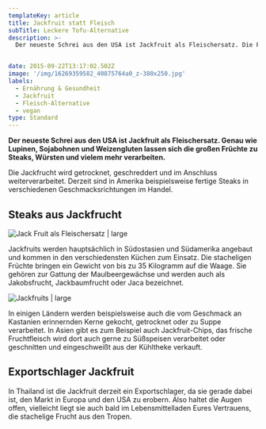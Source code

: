 ```yaml
---
templateKey: article
title: Jackfruit statt Fleisch
subTitle: Leckere Tofu-Alternative
description: >-
  Der neueste Schrei aus den USA ist Jackfruit als Fleischersatz. Die Früchte lassen sich perfekt zu Steaks, Würsten und vielem mehr verarbeiten.


date: 2015-09-22T13:17:02.502Z
image: '/img/16269359582_40875764a0_z-380x250.jpg'
labels:
  - Ernährung & Gesundheit
  - Jackfruit
  - Fleisch-Alternative
  - vegan
type: Standard
---
```


**Der neueste Schrei aus den USA ist Jackfruit als Fleischersatz. Genau wie Lupinen, Sojabohnen und Weizengluten lassen sich die großen Früchte zu Steaks, Würsten und vielem mehr verarbeiten.**

Die Jackfrucht wird getrocknet, geschreddert und im Anschluss weiterverarbeitet. Derzeit sind in Amerika beispielsweise fertige Steaks in verschiedenen Geschmacksrichtungen im Handel.

## Steaks aus Jackfrucht

![Jack Fruit als Fleischersatz | large](/img/16269362802_5205cb0939_z-380x250.jpg 'Jackfruit auf dem Markt in Sri Lanka')

Jackfruits werden hauptsächlich in Südostasien und Südamerika angebaut und kommen in den verschiedensten Küchen zum Einsatz. Die stacheligen Früchte bringen ein Gewicht von bis zu 35 Kilogramm auf die Waage. Sie gehören zur Gattung der Maulbeergewächse und werden auch als Jakobsfrucht, Jackbaumfrucht oder Jaca bezeichnet.

![Jackfruits | large](/img/16084046259_2e1a769649_z-380x250.jpg 'Jackfruits')

In einigen Ländern werden beispielsweise auch die vom Geschmack an Kastanien erinnernden Kerne gekocht, getrocknet oder zu Suppe verarbeitet. In Asien gibt es zum Beispiel auch Jackfruit-Chips, das frische Fruchtfleisch wird dort auch gerne zu Süßspeisen verarbeitet oder geschnitten und eingeschweißt aus der Kühltheke verkauft.

## Exportschlager Jackfruit

In Thailand ist die Jackfruit derzeit ein Exportschlager, da sie gerade dabei ist, den Markt in Europa und den USA zu erobern. Also haltet die Augen offen, vielleicht liegt sie auch bald im Lebensmittelladen Eures Vertrauens, die stachelige Frucht aus den Tropen.
